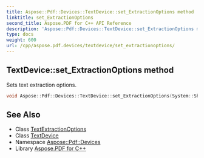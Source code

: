 ```yaml
---
title: Aspose::Pdf::Devices::TextDevice::set_ExtractionOptions method
linktitle: set_ExtractionOptions
second_title: Aspose.PDF for C++ API Reference
description: 'Aspose::Pdf::Devices::TextDevice::set_ExtractionOptions method. Sets text extraction options in C++.'
type: docs
weight: 600
url: /cpp/aspose.pdf.devices/textdevice/set_extractionoptions/
---
```

## TextDevice::set_ExtractionOptions method


Sets text extraction options.

```cpp
void Aspose::Pdf::Devices::TextDevice::set_ExtractionOptions(System::SharedPtr<Aspose::Pdf::Text::TextExtractionOptions> value)
```

## See Also

* Class [TextExtractionOptions](../../../aspose.pdf.text/textextractionoptions/)
* Class [TextDevice](../)
* Namespace [Aspose::Pdf::Devices](../../)
* Library [Aspose.PDF for C++](../../../)
